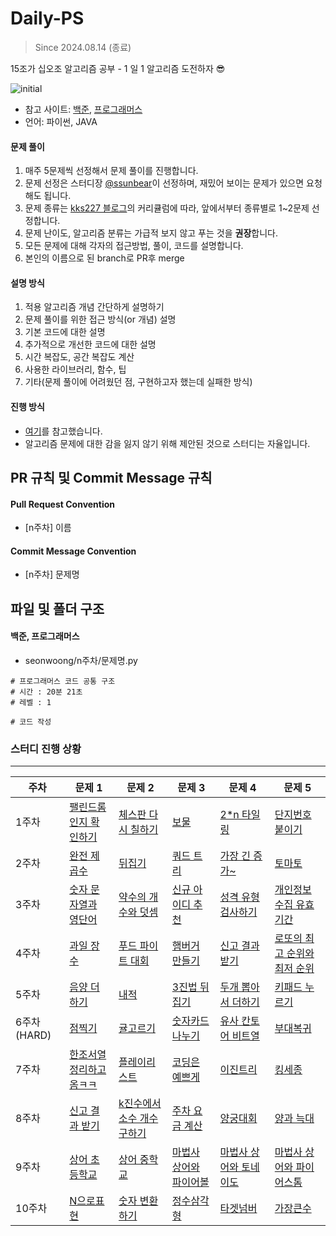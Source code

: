 # Daily-PS
> Since 2024.08.14 (종료)

15조가 십오조 알고리즘 공부 - 1 일 1 알고리즘 도전하자 😎

![initial](https://github.com/user-attachments/assets/3e5d4b04-6bda-4ad0-b87b-4db5f70d577d)


- 참고 사이트: [백준](https://www.acmicpc.net/), [프로그래머스](https://programmers.co.kr/)
- 언어: 파이썬, JAVA 

#### 문제 풀이

1. 매주 5문제씩 선정해서 문제 풀이를 진행합니다.
2. 문제 선정은 스터디장 [@ssunbear](https://github.com/ssunbear)이 선정하며, 재밌어 보이는 문제가 있으면 요청해도 됩니다.
3. 문제 종류는 [kks227 블로그](https://hackmd.io/@vDYuayGbQx2U_xVJEZme8A/Algorithm_Study)의 커리큘럼에 따라, 앞에서부터 종류별로 1~2문제 선정합니다.
4. 문제 난이도, 알고리즘 분류는 가급적 보지 않고 푸는 것을 **권장**합니다.
5. 모든 문제에 대해 각자의 접근방법, 풀이, 코드를 설명합니다.
6. 본인의 이름으로 된 branch로 PR후 merge

#### 설명 방식

1. 적용 알고리즘 개념 간단하게 설명하기
2. 문제 풀이를 위한 접근 방식(or 개념) 설명
3. 기본 코드에 대한 설명
4. 추가적으로 개선한 코드에 대한 설명
5. 시간 복잡도, 공간 복잡도 계산
6. 사용한 라이브러리, 함수, 팁
7. 기타(문제 풀이에 어려웠던 점, 구현하고자 했는데 실패한 방식)

#### 진행 방식

- [여기](https://github.com/soo5717/2021-Algorithm-Study#readme)를 참고했습니다.
- 알고리즘 문제에 대한 감을 잃지 않기 위해 제안된 것으로 스터디는 자율입니다.
 
## PR 규칙 및 Commit Message 규칙

#### Pull Request Convention

- [n주차] 이름

#### Commit Message Convention

- [n주차] 문제명

## 파일 및 폴더 구조

#### 백준, 프로그래머스

- seonwoong/n주차/문제명.py

```
# 프로그래머스 코드 공통 구조
# 시간 : 20분 21초
# 레벨 : 1

# 코드 작성
```

### 스터디 진행 상황

---
| **주차** | **문제 1**                                               | **문제 2**                                                 | **문제 3**                                                | **문제 4**                                                 | **문제 5**                                             |
| -------- | -------------------------------------------------------- | ---------------------------------------------------------- | --------------------------------------------------------- | ---------------------------------------------------------- | ------------------------------------------------------ |
| 1주차    | [팰린드롬인지 확인하기](https://www.acmicpc.net/problem/10988)   | [체스판 다시 칠하기](https://www.acmicpc.net/problem/1018) | [보물](https://www.acmicpc.net/problem/1026)              | [2\*n 타일링](https://www.acmicpc.net/problem/11726)       | [단지번호붙이기](https://www.acmicpc.net/problem/2667) |
| 2주차    | [완전 제곱수](https://www.acmicpc.net/problem/1977)      | [뒤집기](https://www.acmicpc.net/problem/1439)      | [쿼드 트리](https://www.acmicpc.net/problem/1992)         | [가장 긴 증가~](https://www.acmicpc.net/problem/11053) | [토마토](https://acmicpc.net/problem/7576)        |
| 3주차    | [숫자 문자열과 영단어](https://school.programmers.co.kr/learn/courses/30/lessons/81301)     | [약수의 개수와 덧셈](https://school.programmers.co.kr/learn/courses/30/lessons/77884)      | [신규 아이디 추천](https://school.programmers.co.kr/learn/courses/30/lessons/72410)         | [성격 유형 검사하기](https://school.programmers.co.kr/learn/courses/30/lessons/118666) | [개인정보 수집 유효기간](https://school.programmers.co.kr/learn/courses/30/lessons/150370)    |
| 4주차    | [과일 장수](https://school.programmers.co.kr/learn/courses/30/lessons/135808)     | [푸드 파이트 대회](https://school.programmers.co.kr/learn/courses/30/lessons/134240)      | [햄버거 만들기](https://school.programmers.co.kr/learn/courses/30/lessons/133502)         | [신고 결과 받기](https://school.programmers.co.kr/learn/courses/30/lessons/92334) | [로또의 최고 순위와 최저 순위](https://school.programmers.co.kr/learn/courses/30/lessons/77484)    |
| 5주차    | [음양 더하기](https://school.programmers.co.kr/learn/courses/30/lessons/76501)     | [내적](https://school.programmers.co.kr/learn/courses/30/lessons/70128)      | [3진법 뒤집기](https://school.programmers.co.kr/learn/courses/30/lessons/68935)         | [두개 뽑아서 더하기](https://school.programmers.co.kr/learn/courses/30/lessons/68644) | [키패드 누르기](https://school.programmers.co.kr/learn/courses/30/lessons/67256)    |
| 6주차(HARD)   | [점찍기](https://school.programmers.co.kr/learn/courses/30/lessons/140107) | [귤고르기](https://school.programmers.co.kr/learn/courses/30/lessons/138476) | [숫자카드 나누기](https://school.programmers.co.kr/learn/courses/30/lessons/135807) | [유사 칸토어 비트열](https://school.programmers.co.kr/learn/courses/30/lessons/148652) | [부대복귀](https://school.programmers.co.kr/learn/courses/30/lessons/132266) |
| 7주차    |[한조서열정리하고옴ㅋㅋ](https://www.acmicpc.net/problem/14659)    | [플레이리스트](https://www.acmicpc.net/problem/12872)   |[코딩은 예쁘게](https://www.acmicpc.net/problem/2879)  | [이진트리](https://www.acmicpc.net/problem/13325)   |  [킹세종](https://acmicpc.net/problem/8193)             |
| 8주차   | [신고 결과 받기](https://school.programmers.co.kr/learn/courses/30/lessons/92334) | [k진수에서 소수 개수 구하기](https://school.programmers.co.kr/learn/courses/30/lessons/92335) | [주차 요금 계산](https://school.programmers.co.kr/learn/courses/30/lessons/92341) | [양궁대회](https://school.programmers.co.kr/learn/courses/30/lessons/92342) | [양과 늑대](https://school.programmers.co.kr/learn/courses/30/lessons/92343) |
| 9주차    | [상어 초등학교](https://www.acmicpc.net/problem/21608)     | [상어 중학교](https://www.acmicpc.net/problem/21609)    | [마법사 상어와 파이어볼](https://www.acmicpc.net/problem/20056)    | [마법사 상어와 토네이도](https://www.acmicpc.net/problem/20057)    | [마법사 상어와 파이어스톰](https://acmicpc.net/problem/20058)             |
| 10주차   | [N으로표현](https://school.programmers.co.kr/learn/courses/30/lessons/42895) | [숫자 변환하기](https://school.programmers.co.kr/learn/courses/30/lessons/154538) | [정수삼각형](https://school.programmers.co.kr/learn/courses/30/lessons/43105) | [타겟넘버](https://school.programmers.co.kr/learn/courses/30/lessons/43165) | [가장큰수](https://school.programmers.co.kr/learn/courses/30/lessons/42746) |
